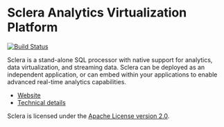 # Sclera Analytics Virtualization Platform

[![Build Status](https://travis-ci.org/scleradb/sclera.svg?branch=master)](https://travis-ci.org/scleradb/sclera)

Sclera is a stand-alone SQL processor with native support for analytics, data virtualization, and streaming data. Sclera can be deployed as an independent application, or can embed within your applications to enable advanced real-time analytics capabilities.

- [Website](https://www.scleradb.com)
- [Technical details](https://www.scleradb.com/docs/intro/technical/)

Sclera is licensed under the [Apache License version 2.0](https://www.apache.org/licenses/LICENSE-2.0).
